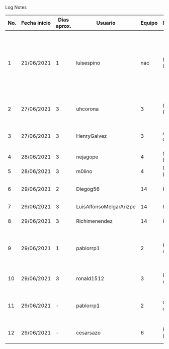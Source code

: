Log Notes

|No.|Fecha inicio|Días aprox.|Usuario|Equipo|Funcionalidad|Detalle|Estado|Fecha fin|
|-|-|-|-|-|-|-|-|-|
|1|21/06/2021|1|luisespino|nac|Regresión Lineal|Regresión lineal con mínimos cuadrados, desarrollo básico, puede mejorarse e incluir otros tipos del modelo lineal.|Finalizado|21/06/2021|
|2|27/06/2021|3|uhcorona|3|Regresión Polinomial|Regresión polinómica, desarrollo básico|En desarrollo|En desarrollo|
|3|27/06/2021|3|HenryGalvez|3|Árboles de decisión|Árboles de decisión, desarrollo básico|En desarrollo|En desarrollo|
|4|28/06/2021|3|nejagope|4|Método de Bayes|Análisis del problema|En desarrollo|En desarrollo|
|5|28/06/2021|3|m0iino|4|Método de Bayes|Codificación del algoritmo|En desarrollo|En desarrollo|
|6|29/06/2021|2|Diegog56|14|K-Means|Analisis y diseño del algoritmo|En desarrollo|En desarrollo|
|7|29/06/2021|3|LuisAlfonsoMelgarArizpe|14|K-Means|Codificacion del algoritmo|En desarrollo|En desarrollo|
|8|29/06/2021|3|Richimenendez|14|K-Means|Codificacion del algoritmo|En desarrollo|En desarrollo|
|9|29/06/2021|1|pablorrp1|2|K-nearest neigbor|Cálculo del punto a clasificar contra datos de entrenamiento|Finalizado|29/06/2021|
|10|29/06/2021|3|ronald1512|3|Redes neuronales|Análisis y diseño del algoritmo|En desarrollo|En desarrollo|
|11|29/06/2021|-|pablorrp1|2|Conjuntos difusos|Cálculo del punto a clasificar por conjuntos difusos|En desarrollo|En desarrollo|
|12|29/06/2021|-|cesarsazo|6|Regresion Lineal|Regresion con minimos cuadrados.|En desarrollo|01/06/2021|
